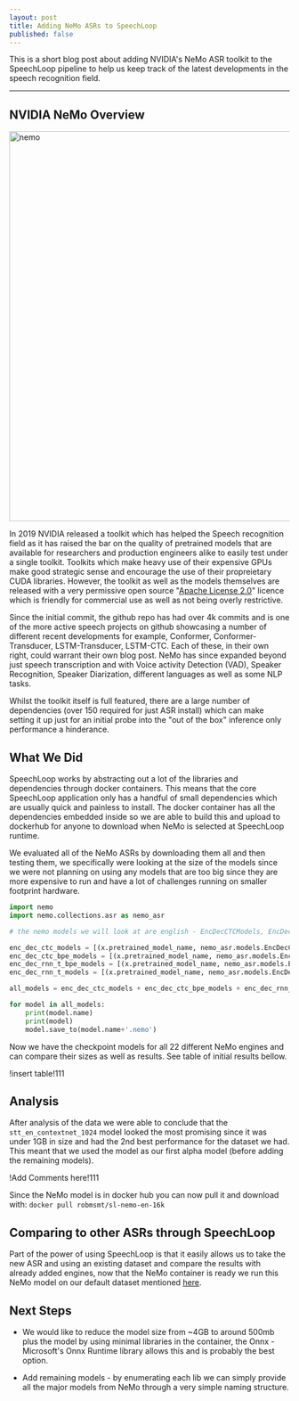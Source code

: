 ```yaml
---
layout: post
title: Adding NeMo ASRs to SpeechLoop
published: false
---
```


This is a short blog post about adding NVIDIA's NeMo ASR toolkit to the SpeechLoop pipeline to help us keep track of the latest developments in the speech recognition field.


____
<link rel="stylesheet" href="{{ site.baseurl }}{{ '/public/css/mermaid.min.css'}}">
<script src='{{ site.baseurl }}/public/js/gridjs.umd.js'></script>

## NVIDIA NeMo Overview

<img class="img-fluid" src="../../../../public/images/nemo.png" alt="nemo" width="700">


In 2019 NVIDIA released a toolkit which has helped the Speech recognition field as it has raised the bar on the quality of pretrained models that are available for researchers and production engineers alike to easily test under a single toolkit. Toolkits which make heavy use of their expensive GPUs make good strategic sense and encourage the use of their propreietary CUDA libraries. However, the toolkit as well as the models themselves are released with a very permissive open source "[Apache License 2.0](https://github.com/NVIDIA/NeMo/blob/main/LICENSE)" licence which is friendly for commercial use as well as not being overly restrictive. 

Since the initial commit, the github repo has had over 4k commits and is one of the more active speech projects on github showcasing a number of different recent developments for example, Conformer, Conformer-Transducer, LSTM-Transducer, LSTM-CTC. Each of these, in their own right, could warrant their own blog post. NeMo has since expanded beyond just speech transcription and with Voice activity Detection (VAD), Speaker Recognition, Speaker Diarization, different languages as well as some NLP tasks. 

Whilst the toolkit itself is full featured, there are a large number of dependencies (over 150 required for just ASR install) which can make setting it up just for an initial probe into the "out of the box" inference only performance a hinderance.


## What We Did

SpeechLoop works by abstracting out a lot of the libraries and dependencies through docker containers. This means that the core SpeechLoop application only has a handful of small dependencies which are usually quick and painless to install. The docker container has all the dependencies embedded inside so we are able to build this and upload to dockerhub for anyone to download when NeMo is selected at SpeechLoop runtime.

We evaluated all of the NeMo ASRs by downloading them all and then testing them, we specifically were looking at the size of the models since we were not planning on using any models that are too big since they are more expensive to run and have a lot of challenges running on smaller footprint hardware. 

```python
import nemo
import nemo.collections.asr as nemo_asr

# the nemo models we will look at are english - EncDecCTCModels, EncDecCTCModelBPE, EncDecRNNTBPEModel, EncDecRNNTModel

enc_dec_ctc_models = [(x.pretrained_model_name, nemo_asr.models.EncDecCTCModel.from_pretrained(model_name=x.pretrained_model_name)) for x in nemo_asr.models.EncDecCTCModel.list_available_models() if "en" in x.pretrained_model_name]
enc_dec_ctc_bpe_models = [(x.pretrained_model_name, nemo_asr.models.EncDecCTCModelBPE.from_pretrained(model_name=x.pretrained_model_name)) for x in nemo_asr.models.EncDecCTCModelBPE.list_available_models() if "en" in x.pretrained_model_name]
enc_dec_rnn_t_bpe_models = [(x.pretrained_model_name, nemo_asr.models.EncDecRNNTBPEModel.from_pretrained(model_name=x.pretrained_model_name)) for x in nemo_asr.models.EncDecRNNTBPEModel.list_available_models() if "en" in x.pretrained_model_name]
enc_dec_rnn_t_models = [(x.pretrained_model_name, nemo_asr.models.EncDecRNNTModel.from_pretrained(model_name=x.pretrained_model_name)) for x in nemo_asr.models.EncDecRNNTModel.list_available_models() if "en" in x.pretrained_model_name]

all_models = enc_dec_ctc_models + enc_dec_ctc_bpe_models + enc_dec_rnn_t_bpe_models + enc_dec_rnn_t_models

for model in all_models:
    print(model.name)
    print(model)
    model.save_to(model.name+'.nemo')
```

Now we have the checkpoint models for all 22 different NeMo engines and can compare their sizes as well as results. See table of initial results bellow.

!insert table!111



## Analysis


After analysis of the data we were able to conclude that the `stt_en_contextnet_1024` model looked the most promising since it was under 1GB in size and had the 2nd best performance for the dataset we had. This meant that we used the model as our first alpha model (before adding the remaining models).


!Add Comments here!111


Since the NeMo model is in docker hub you can now pull it and download with:
`docker pull robmsmt/sl-nemo-en-16k`


## Comparing to other ASRs through SpeechLoop


Part of the power of using SpeechLoop is that it easily allows us to take the new ASR and using an existing dataset and compare the results with already added engines, now that the NeMo container is ready we run this NeMo model on our default dataset mentioned [here](https://robmsmt.github.io/2021/09/04/benchmarking-asr-first-test/).


  <div id="wrapper2"></div>
  <script type="text/javascript">
    new gridjs.Grid({
      columns: ["ASR", "Type", "Mean WER"],
      sort: true,
      pagination: false,
      data: [
        ["Vosk (vs)", "Offline - Docker", "0.2308"],
        ["Sphinx (sp)", "Offline - Docker", "0.4936"],
        ["Coqui (cq)", "Offline - Docker", "0.5513"],
        ["NeMo (nm)", "Offline - Docker", "0.0897"],
        ["GoogleASR (gg)", "API", "0.1154"]
      ]
    }).render(document.getElementById("wrapper2"));
  </script>


## Next Steps


 - We would like to reduce the model size from ~4GB to around 500mb plus the model by using minimal libraries in the container, the Onnx - Microsoft's Onnx Runtime library allows this and is probably the best option.


 - Add remaining models - by enumerating each lib we can simply provide all the major models from NeMo through a very simple naming structure.


